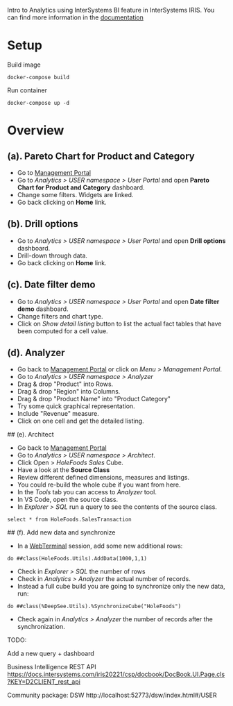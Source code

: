Intro to Analytics using InterSystems BI feature in InterSystems IRIS. You can find more information in the [documentation](https://docs.intersystems.com/iris20221/csp/docbook/DocBook.UI.Page.cls?KEY=PAGE_bi)

# Setup
Build image
```
docker-compose build
```

Run container
```
docker-compose up -d
```

# Overview
## (a). Pareto Chart for Product and Category
* Go to [Management Portal](http://localhost:52773/csp/sys/UtilHome.csp)
* Go to *Analytics > USER namespace > User Portal*  and open **Pareto Chart for Product and Category** dashboard.
* Change some filters. Widgets are linked.
* Go back clicking on **Home** link.

## (b). Drill options
* Go to *Analytics > USER namespace > User Portal*  and open **Drill options** dashboard.
* Drill-down through data.
* Go back clicking on **Home** link.

## (c). Date filter demo
* Go to *Analytics > USER namespace > User Portal*  and open **Date filter demo** dashboard.
* Change filters and chart type.
* Click on *Show detail listing* button to list the actual fact tables that have been computed for a cell value.

## (d). Analyzer
* Go back to [Management Portal](http://localhost:52773/csp/sys/UtilHome.csp) or click on *Menu > Management Portal*. 
* Go to *Analytics > USER namespace > Analyzer*
* Drag & drop "Product" into Rows.
* Drag & drop "Region" into Columns.
* Drag & drop "Product Name" into "Product Category"
* Try some quick graphical representation.
* Include "Revenue" measure.
* Click on one cell and get the detailed listing.

## (e). Architect
* Go back to [Management Portal](http://localhost:52773/csp/sys/UtilHome.csp)
* Go to *Analytics > USER namespace > Architect*.
* Click Open > *HoleFoods Sales* Cube.
* Have a look at the **Source Class**
* Review different defined dimensions, measures and listings.
* You could re-build the whole cube if you want from here.
* In the *Tools* tab you can access to *Analyzer* tool.
* In VS Code, open the source class.
* In *Explorer > SQL* run a query to see the contents of the source class.
```
select * from HoleFoods.SalesTransaction
```

## (f). Add new data and synchronize
* In a [WebTerminal](http://localhost:52773/terminal/) session, add some new additional rows:
```
do ##class(HoleFoods.Utils).AddData(1000,1,1)
```
* Check in *Explorer > SQL* the number of rows
* Check in *Analytics > Analyzer* the actual number of records.
* Instead a full cube build you are going to synchronize only the new data, run:
```
do ##class(%DeepSee.Utils).%SynchronizeCube("HoleFoods")
```
* Check again in *Analytics > Analyzer* the number of records after the synchronization.


TODO:

Add a new query + dashboard

Business Intelligence REST API
https://docs.intersystems.com/iris20221/csp/docbook/DocBook.UI.Page.cls?KEY=D2CLIENT_rest_api

Community package: DSW
http://localhost:52773/dsw/index.html#/USER 